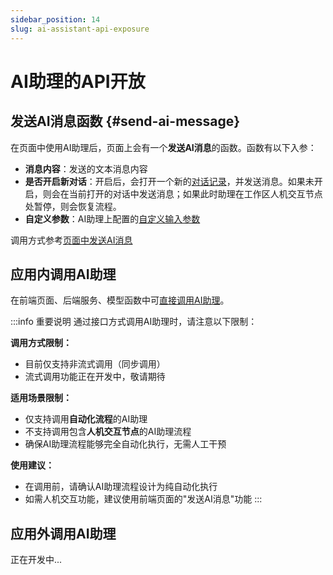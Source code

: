 ```yaml
---
sidebar_position: 14
slug: ai-assistant-api-exposure
---
```


# AI助理的API开放

## 发送AI消息函数 {#send-ai-message} 
在页面中使用AI助理后，页面上会有一个**发送AI消息**的函数。函数有以下入参：
- **消息内容**：发送的文本消息内容
- **是否开启新对话**：开启后，会打开一个新的[对话记录](./ai-chat-history)，并发送消息。如果未开启，则会在当前打开的对话中发送消息；如果此时助理在工作区人机交互节点处暂停，则会恢复流程。
- **自定义参数**：AI助理上配置的[自定义输入参数](./ai-assistant-input-output#input-parameters)

调用方式参考[页面中发送AI消息](../using-ai-in-portals-and-pages/using-ai-assistants-in-component-pages#send-ai-message)


## 应用内调用AI助理

在前端页面、后端服务、模型函数中可[直接调用AI助理](../using-ai-in-portals-and-pages/using-ai-assistants-in-component-pages#call-ai-assistant)。

:::info 重要说明
通过接口方式调用AI助理时，请注意以下限制：

**调用方式限制：**
- 目前仅支持非流式调用（同步调用）
- 流式调用功能正在开发中，敬请期待

**适用场景限制：**
- 仅支持调用**自动化流程**的AI助理
- 不支持调用包含**人机交互节点**的AI助理流程
- 确保AI助理流程能够完全自动化执行，无需人工干预

**使用建议：**
- 在调用前，请确认AI助理流程设计为纯自动化执行
- 如需人机交互功能，建议使用前端页面的"发送AI消息"功能
:::


## 应用外调用AI助理

正在开发中...

